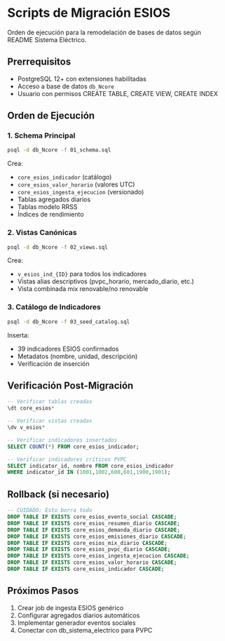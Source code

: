 # Scripts de Migración ESIOS

Orden de ejecución para la remodelación de bases de datos según README Sistema Eléctrico.

## Prerrequisitos

- PostgreSQL 12+ con extensiones habilitadas
- Acceso a base de datos `db_Ncore` 
- Usuario con permisos CREATE TABLE, CREATE VIEW, CREATE INDEX

## Orden de Ejecución

### 1. Schema Principal
```bash
psql -d db_Ncore -f 01_schema.sql
```
Crea:
- `core_esios_indicador` (catálogo)
- `core_esios_valor_horario` (valores UTC)
- `core_esios_ingesta_ejecucion` (versionado)
- Tablas agregados diarios
- Tablas modelo RRSS
- Índices de rendimiento

### 2. Vistas Canónicas
```bash
psql -d db_Ncore -f 02_views.sql
```
Crea:
- `v_esios_ind_{ID}` para todos los indicadores
- Vistas alias descriptivos (pvpc_horario, mercado_diario, etc.)
- Vista combinada mix renovable/no renovable

### 3. Catálogo de Indicadores
```bash
psql -d db_Ncore -f 03_seed_catalog.sql
```
Inserta:
- 39 indicadores ESIOS confirmados
- Metadatos (nombre, unidad, descripción)
- Verificación de inserción

## Verificación Post-Migración

```sql
-- Verificar tablas creadas
\dt core_esios*

-- Verificar vistas creadas
\dv v_esios*

-- Verificar indicadores insertados
SELECT COUNT(*) FROM core_esios_indicador;

-- Verificar indicadores críticos PVPC
SELECT indicator_id, nombre FROM core_esios_indicador 
WHERE indicator_id IN (1001,1002,600,601,1900,1901);
```

## Rollback (si necesario)

```sql
-- CUIDADO: Esto borra todo
DROP TABLE IF EXISTS core_esios_evento_social CASCADE;
DROP TABLE IF EXISTS core_esios_resumen_diario CASCADE;
DROP TABLE IF EXISTS core_esios_demanda_diario CASCADE;
DROP TABLE IF EXISTS core_esios_emisiones_diario CASCADE;
DROP TABLE IF EXISTS core_esios_mix_diario CASCADE;
DROP TABLE IF EXISTS core_esios_pvpc_diario CASCADE;
DROP TABLE IF EXISTS core_esios_ingesta_ejecucion CASCADE;
DROP TABLE IF EXISTS core_esios_valor_horario CASCADE;
DROP TABLE IF EXISTS core_esios_indicador CASCADE;
```

## Próximos Pasos

1. Crear job de ingesta ESIOS genérico
2. Configurar agregados diarios automáticos  
3. Implementar generador eventos sociales
4. Conectar con db_sistema_electrico para PVPC
